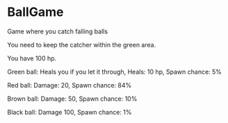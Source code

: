 # BallGame
Game where you catch falling balls

You need to keep the catcher within the green area.

You have 100 hp.

Green ball:
Heals you if you let it through, 
Heals: 10 hp, 
Spawn chance: 5% 
  
  
Red ball:
Damage: 20, 
Spawn chance: 84% 
  
  
Brown ball:
Damage: 50, 
Spawn chance: 10%


Black ball:
Damage 100, 
Spawn chance: 1%
